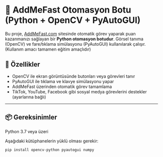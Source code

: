 # 🤖 AddMeFast Otomasyon Botu (Python + OpenCV + PyAutoGUI)

Bu proje, [AddMeFast.com](https://addmefast.com) sitesinde otomatik görev yaparak puan kazanmanızı sağlayan bir **Python otomasyon botudur**. Görsel tanıma (OpenCV) ve fare/tıklama simülasyonu (PyAutoGUI) kullanılarak çalışır. (Kullanım amacı tamamen eğitim amaçlıdır)

## 🚀 Özellikler

- OpenCV ile ekran görüntüsünde butonları veya görevleri tanır
- PyAutoGUI ile tıklama ve klavye simülasyonu yapar
- AddMeFast üzerinden otomatik görev tamamlama
- TikTok, YouTube, Facebook gibi sosyal medya görevlerini destekler (ayarlarına bağlı)

---

## 📦 Gereksinimler

Python 3.7 veya üzeri

Aşağıdaki kütüphanelerin yüklü olması gerekir:

```bash
pip install opencv-python pyautogui numpy
